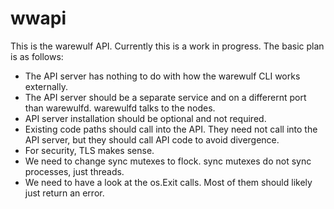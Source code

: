 # wwapi

This is the warewulf API. Currently this is a work in progress. The basic plan is as follows:  

- The API server has nothing to do with how the warewulf CLI works externally.
- The API server should be a separate service and on a differernt port than warewulfd. warewulfd talks to the nodes.
- API server installation should be optional and not required.
- Existing code paths should call into the API. They need not call into the API server, but they should call API code to avoid divergence.
- For security, TLS makes sense.
- We need to change sync mutexes to flock. sync mutexes do not sync processes, just threads.
- We need to have a look at the os.Exit calls. Most of them should likely just return an error.


